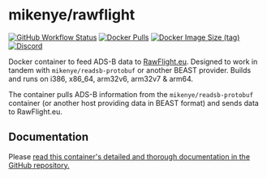 # mikenye/rawflight

[![GitHub Workflow Status](https://img.shields.io/github/workflow/status/mikenye/docker-rawflight/Deploy%20to%20Docker%20Hub)](https://github.com/mikenye/docker-rawflight/actions?query=workflow%3A%22Deploy+to+Docker+Hub%22)
[![Docker Pulls](https://img.shields.io/docker/pulls/mikenye/rawflight.svg)](https://hub.docker.com/r/mikenye/rawflight)
[![Docker Image Size (tag)](https://img.shields.io/docker/image-size/mikenye/rawflight/latest)](https://hub.docker.com/r/mikenye/rawflight)
[![Discord](https://img.shields.io/discord/734090820684349521)](https://discord.gg/sTf9uYF)

Docker container to feed ADS-B data to [RawFlight.eu](https://rawflight.eu). Designed to work in tandem with `mikenye/readsb-protobuf` or another BEAST provider. Builds and runs on i386, x86_64, arm32v6, arm32v7 & arm64.

The container pulls ADS-B information from the `mikenye/readsb-protobuf` container (or another host providing data in BEAST format) and sends data to RawFlight.eu.

## Documentation

Please [read this container's detailed and thorough documentation in the GitHub repository.](https://github.com/mikenye/docker-rawflight/blob/main/README.md)